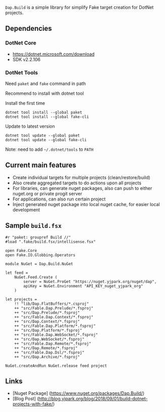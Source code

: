 `Dap.Build` is a simple library for simplify Fake target creation for DotNet projects.

## Dependencies

### DotNet Core

- https://dotnet.microsoft.com/download
- SDK v2.2.106

### DotNet Tools

Need `paket` and `fake` command in path

Recommend to install with dotnet tool

Install the first time

```
dotnet tool install --global paket
dotnet tool install --global fake-cli
```

Update to latest version

```
dotnet tool update --global paket
dotnet tool update --global fake-cli
```

Note: need to add `~/.dotnet/tools` to `PATH`

## Current main features

- Create individual targets for multiple projects (clean/restore/build)
- Also create aggregated targets to do actions upon all projects
- For libraries, can generate nuget packages, also can push to either nuget.org or private progit server
- For applications, can also run certain project
- Inject generated nuget package into local nuget cache, for easier local development

## Sample `build.fsx`

```F#
#r "paket: groupref Build //"
#load ".fake/build.fsx/intellisense.fsx"

open Fake.Core
open Fake.IO.Globbing.Operators

module NuGet = Dap.Build.NuGet

let feed =
    NuGet.Feed.Create (
        server = NuGet.ProGet "https://nuget.yjpark.org/nuget/dap",
        apiKey = NuGet.Environment "API_KEY_nuget_yjpark_org"
    )

let projects =
    !! "lib/Dap.FlatBuffers/*.csproj"
    ++ "src/Fable.Dap.Prelude/*.fsproj"
    ++ "src/Dap.Prelude/*.fsproj"
    ++ "src/Fable.Dap.Context/*.fsproj"
    ++ "src/Dap.Context/*.fsproj"
    ++ "src/Fable.Dap.Platform/*.fsproj"
    ++ "src/Dap.Platform/*.fsproj"
    ++ "src/Fable.Dap.WebSocket/*.fsproj"
    ++ "src/Dap.WebSocket/*.fsproj"
    ++ "src/Fable.Dap.Remote/*.fsproj"
    ++ "src/Dap.Remote/*.fsproj"
    ++ "src/Fable.Dap.Dsl/*.fsproj"
    ++ "src/Dap.Archive/*.fsproj"

NuGet.createAndRun NuGet.release feed project
```

## Links
- [Nuget Package] (https://www.nuget.org/packages/Dap.Build/)
- [Blog Post] (http://blog.yjpark.org/blog/2018/09/01/build-dotnet-projects-with-fake/)

